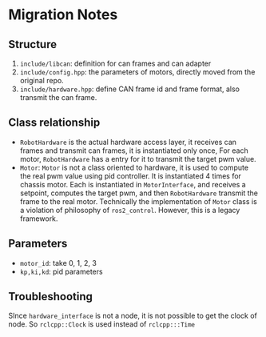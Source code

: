 # Migration Notes

## Structure
1. `include/libcan`: definition for can frames and can adapter
2. `include/config.hpp`: the parameters of motors, directly moved from the original repo.
3. `include/hardware.hpp`: define CAN frame id and frame format, also transmit the can frame.

## Class relationship
- `RobotHardware` is the actual hardware access layer, it receives can frames and transmit can frames, it is instantiated only once, For each motor, `RobotHardware` has a entry for it to transmit the target pwm value.
- `Motor`: `Motor` is not a class oriented to hardware, it is used to compute the real pwm value using pid controller. It is instantiated 4 times for chassis motor. Each is instantiated in `MotorInterface`, and receives a setpoint, computes the target pwm, and then `RobotHardware` transmit the frame to the real motor. Technically the implementation of `Motor` class is a violation of philosophy of `ros2_control`. However, this is a legacy framework. 

## Parameters
- `motor_id`: take 0, 1, 2, 3
- `kp,ki,kd`: pid parameters
## Troubleshooting

SInce `hardware_interface` is not a node, it is not possible to get the clock of node. So `rclcpp::Clock` is used instead of `rclcpp:::Time`